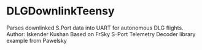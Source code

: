 # DLGDownlinkTeensy
Parses downlinked S.Port data into UART for autonomous DLG flights.
Author: Iskender Kushan
Based on FrSky S-Port Telemetry Decoder library example from Pawelsky